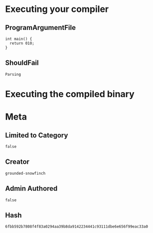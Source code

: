 # Executing your compiler

## ProgramArgumentFile

```
int main() {
  return 010;
}
```

## ShouldFail

```
Parsing
```

# Executing the compiled binary

# Meta

## Limited to Category

```
false
```

## Creator

```
grounded-snowfinch
```

## Admin Authored

```
false
```

## Hash

```
6fbb592b7808f4f83a0294aa39b8da9142234441c93111dbe6e656f99eac33a0
```
